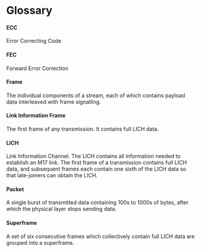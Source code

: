 # Glossary

#### ECC  
Error Correcting Code

#### FEC  
Forward Error Correction

#### Frame  
The individual components of a stream, each of which contains payload data interleaved with frame signalling.

#### Link Information Frame  
The first frame of any transmission. It contains full LICH data.

#### LICH  
Link Information Channel. The LICH contains all information needed to establish an M17 link. The first frame of a transmission contains full LICH data, and subsequent frames each contain one sixth of the LICH data so that late-joiners can obtain the LICH.

#### Packet  
A single burst of transmitted data containing 100s to 1000s of bytes, after which the physical layer stops sending data.

#### Superframe  
A set of six consecutive frames which collectively contain full LICH data are grouped into a superframe.